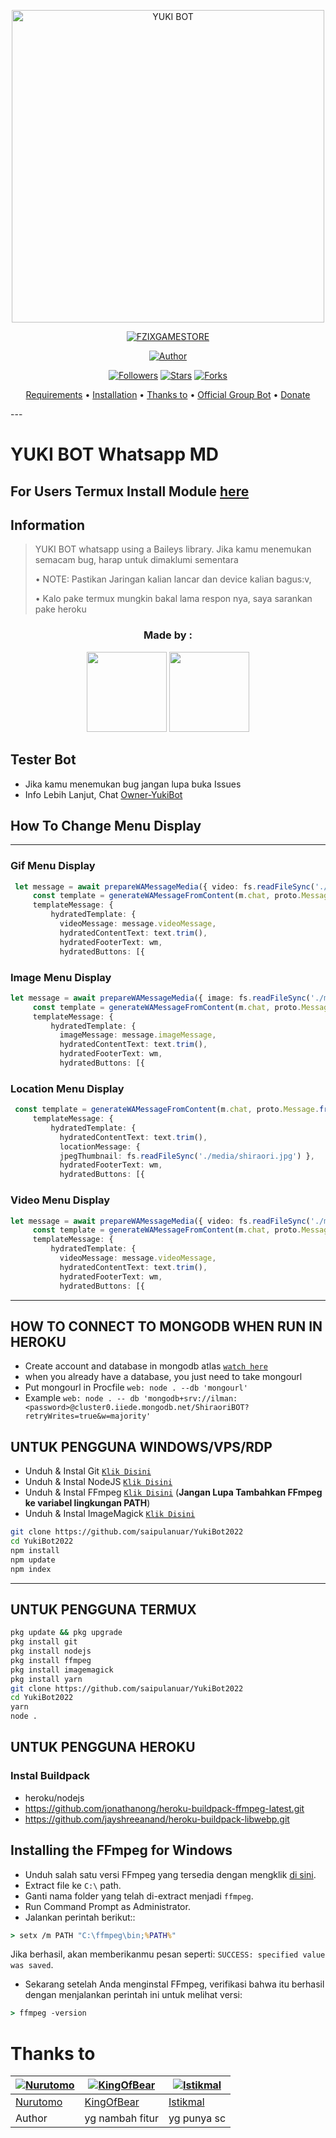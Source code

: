 <p align="center">
<img src="https://telegra.ph/file/6ab4daac226292a112540.jpg" alt="YUKI BOT" width="500"/>


</p>
<p align="center">
<a href="#"><img title="FZIXGAMESTORE" src="https://img.shields.io/badge/YUKI BOT MULTI DEVICE-green?colorA=%23ff0000&colorB=%23017e40&style=for-the-badge"></a>
</p>
<p align="center">
<a href="https://github.com/saipulanuar/YukiBot2022"><img title="Author" src="https://img.shields.io/badge/Author-KINGOFBEAR-red.svg?style=for-the-badge&logo=github"></a>
</p>
<p align="center">
<a href="https://github.com/"><img title="Followers" src="https://img.shields.io/github/followers/saipulanuar?color=blue&style=flat-square"></a>
<a href="https://github.com/"><img title="Stars" src="https://img.shields.io/github/stars/saipulanuar/YukiBot2022?color=red&style=flat-square"></a>
<a href="https://github.com//network/members"><img title="Forks" src="https://img.shields.io/github/forks/saipulanuar/YukiBot2022?color=red&style=flat-square"></a>
</P>
<p align="center">
  <a href="https://github.com/saipulanuar/YukiBot2022#requirements">Requirements</a> •
  <a href="https://github.com/saipulanuar/YukiBot2022#instalasi">Installation</a> •
  <a href="https://github.com/saipulanuar/YukiBot2022#thanks-to">Thanks to</a> •
  <a href="https://github.com/saipulanuar/YukiBot2022#Official-Group"> Official Group Bot</a> •
  <a href="https://github.com/saipulanuar/YukiBot2022#donate">Donate</a>
</p>
</div>
---

# YUKI BOT Whatsapp MD
## For Users Termux Install Module [here](https://github.com/Ilhamskhyzi/node_modules)
## Information
> YUKI BOT whatsapp using a Baileys library.
> Jika kamu menemukan semacam bug, harap untuk dimaklumi sementara
>
> • NOTE: Pastikan Jaringan kalian lancar dan device kalian bagus:v, 
> 
> • Kalo pake termux mungkin bakal lama respon nya, saya sarankan pake heroku

<h3 align="center">Made by :</h3>
<p align="center">
  <a href="https://github.com/saipulanuar"><img src="https://github.com/saipulanuar.png?size=128" height="128" width="128" /></a>
  <a href="https://github.com/nurutomo"><img src="https://github.com/nurutomo.png?size=128" height="128" width="128" /></a>
</p>

## Tester Bot
* Jika kamu menemukan bug jangan lupa buka Issues
* Info Lebih Lanjut, Chat [Owner-YukiBot](https://wa.me/6288279268363)

## How To Change Menu Display
----
### Gif Menu Display
```ts
 let message = await prepareWAMessageMedia({ video: fs.readFileSync('./media/shiro.mp4'), gifPlayback: true }, { upload: conn.waUploadToServer })
     const template = generateWAMessageFromContent(m.chat, proto.Message.fromObject({
     templateMessage: {
         hydratedTemplate: {
           videoMessage: message.videoMessage,
           hydratedContentText: text.trim(),
           hydratedFooterText: wm,
           hydratedButtons: [{
```

### Image Menu Display
```ts
let message = await prepareWAMessageMedia({ image: fs.readFileSync('./media/shiraori.jpg')}, { upload: conn.waUploadToServer })
     const template = generateWAMessageFromContent(m.chat, proto.Message.fromObject({
     templateMessage: {
         hydratedTemplate: {
           imageMessage: message.imageMessage,
           hydratedContentText: text.trim(),
           hydratedFooterText: wm,
           hydratedButtons: [{
```

### Location Menu Display
```ts
 const template = generateWAMessageFromContent(m.chat, proto.Message.fromObject({
     templateMessage: {
         hydratedTemplate: {
           hydratedContentText: text.trim(),
           locationMessage: { 
           jpegThumbnail: fs.readFileSync('./media/shiraori.jpg') },
           hydratedFooterText: wm,
           hydratedButtons: [{       
```

### Video Menu Display
```ts
let message = await prepareWAMessageMedia({ video: fs.readFileSync('./media/shiro.mp4')}, { upload: conn.waUploadToServer })
     const template = generateWAMessageFromContent(m.chat, proto.Message.fromObject({
     templateMessage: {
         hydratedTemplate: {
           videoMessage: message.videoMessage,
           hydratedContentText: text.trim(),
           hydratedFooterText: wm,
           hydratedButtons: [{           	
```
----           


## HOW TO CONNECT TO MONGODB WHEN RUN IN HEROKU

* Create account and database in mongodb atlas [`watch here`](https://youtu.be/rPqRyYJmx2g)
* when you already have a database, you just need to take mongourl
* Put mongourl in Procfile `web: node . --db 'mongourl'`
* Example `web: node . -- db 'mongodb+srv://ilman:<password>@cluster0.iiede.mongodb.net/ShiraoriBOT?retryWrites=true&w=majority'`


## UNTUK PENGGUNA WINDOWS/VPS/RDP

* Unduh & Instal Git [`Klik Disini`](https://git-scm.com/downloads)
* Unduh & Instal NodeJS [`Klik Disini`](https://nodejs.org/en/download)
* Unduh & Instal FFmpeg [`Klik Disini`](https://ffmpeg.org/download.html) (**Jangan Lupa Tambahkan FFmpeg ke variabel lingkungan PATH**)
* Unduh & Instal ImageMagick [`Klik Disini`](https://imagemagick.org/script/download.php)

```bash
git clone https://github.com/saipulanuar/YukiBot2022
cd YukiBot2022
npm install
npm update
npm index
```

---------

## UNTUK PENGGUNA TERMUX
```bash
pkg update && pkg upgrade
pkg install git
pkg install nodejs
pkg install ffmpeg
pkg install imagemagick
pkg install yarn
git clone https://github.com/saipulanuar/YukiBot2022
cd YukiBot2022
yarn
node .
```

## UNTUK PENGGUNA HEROKU

### Instal Buildpack
* heroku/nodejs
* https://github.com/jonathanong/heroku-buildpack-ffmpeg-latest.git
* https://github.com/jayshreeanand/heroku-buildpack-libwebp.git

## Installing the FFmpeg for Windows
* Unduh salah satu versi FFmpeg yang tersedia dengan mengklik [di sini](https://www.gyan.dev/ffmpeg/builds/).
* Extract file ke `C:\` path.
* Ganti nama folder yang telah di-extract menjadi `ffmpeg`.
* Run Command Prompt as Administrator.
* Jalankan perintah berikut::
```cmd
> setx /m PATH "C:\ffmpeg\bin;%PATH%"
```
Jika berhasil, akan memberikanmu pesan seperti: `SUCCESS: specified value was saved`.
* Sekarang setelah Anda menginstal FFmpeg, verifikasi bahwa itu berhasil dengan menjalankan perintah ini untuk melihat versi:
```cmd
> ffmpeg -version
```

# Thanks to
 [![Nurutomo](https://github.com/Nurutomo.png?size=150)](https://github.com/Nurutomo) | [![KingOfBear](https://github.com/saipulanuar.png?size=150)](https://github.com/saipulanuar) | [![Istikmal](https://github.com/BochilGaming.png?size=150)](https://github.com/BochilGaming)
----|----|----
[Nurutomo](https://github.com/Nurutomo) | [KingOfBear](https://github.com/saipulanuar) | [Istikmal](https://github.com/BochilGaming)
 Author | yg nambah fitur | yg punya sc

